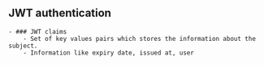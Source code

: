 ## JWT authentication
	- ### JWT claims
		- Set of key values pairs which stores the information about the subject.
		- Information like expiry date, issued at, user